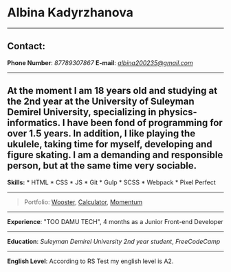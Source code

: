 # Albina Kadyrzhanova
---
## Contact: 
__Phone Number__: *87789307867*
__E-mail__: *albina200235@gmail.com*

---

At the moment I am 18 years old and studying at the 2nd year at the University of Suleyman Demirel University, specializing in physics-informatics. I have been fond of programming for over 1.5 years. In addition, I like playing the ukulele, taking time for myself, developing and figure skating. I am a demanding and responsible person, but at the same time very sociable.
---
__Skills:__ * HTML
        * CSS
        * JS
        * Git
        * Gulp
        * SCSS
        * Webpack
        * Pixel Perfect
___
> Portfolio: [Wooster](https://albinous.github.io/wooster/), [Calculator](https://albinous.github.io/calculator/), [Momentum](https://albinous.github.io/momentumm/)
___
__Experience__: "TOO DAMU TECH", 4 months as a Junior Front-end Developer
___
__Education__: *Suleyman Demirel University 2nd year student*, *FreeCodeCamp*
___
__English Level__: According to RS Test my english level is A2.

